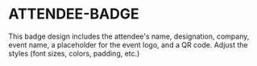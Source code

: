 # ATTENDEE-BADGE
This badge design includes the attendee's name, designation, company, event name, a placeholder for the event logo, and a QR code.
Adjust the styles (font sizes, colors, padding, etc.) 
